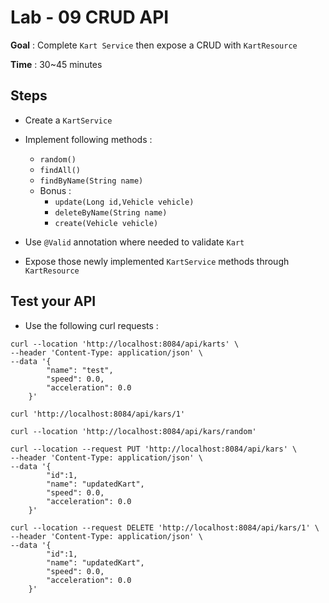 # Lab - 09 CRUD API

**Goal** : Complete ```Kart Service``` then expose a CRUD with ```KartResource```

**Time** : 30~45 minutes

## Steps

- Create a ```KartService```
- Implement following methods :
  - ```random()```
  - ```findAll()```
  - ```findByName(String name)```
  - Bonus :
    - ```update(Long id,Vehicle vehicle)```
    - ```deleteByName(String name)```
    - ```create(Vehicle vehicle)```

- Use ```@Valid``` annotation where needed to validate ```Kart```
- Expose those newly implemented ```KartService``` methods through ```KartResource```

## Test your API

- Use the following curl requests :

```shell
curl --location 'http://localhost:8084/api/karts' \
--header 'Content-Type: application/json' \
--data '{
        "name": "test",
        "speed": 0.0,
        "acceleration": 0.0
    }'
```

```shell
curl 'http://localhost:8084/api/kars/1'
```

```shell
curl --location 'http://localhost:8084/api/kars/random'
```

```shell
curl --location --request PUT 'http://localhost:8084/api/kars' \
--header 'Content-Type: application/json' \
--data '{
        "id":1,
        "name": "updatedKart",
        "speed": 0.0,
        "acceleration": 0.0
    }'
```

```shell
curl --location --request DELETE 'http://localhost:8084/api/kars/1' \
--header 'Content-Type: application/json' \
--data '{
        "id":1,
        "name": "updatedKart",
        "speed": 0.0,
        "acceleration": 0.0
    }'
```

